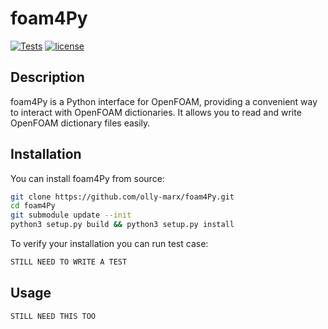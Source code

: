 # foam4Py

[![Tests](https://github.com/olly-marx/foam4Py)](https://github.com/olly-marx/foam4Py/)
[![license](https://img.shields.io/github/license/mashape/apistatus.svg)](https://raw.githubusercontent.com/olly-marx/foam4Py/LICENSE)

## Description

foam4Py is a Python interface for OpenFOAM, providing a convenient way to interact with OpenFOAM dictionaries. It allows you to read and write OpenFOAM dictionary files easily.

## Installation

You can install foam4Py from source:

```bash
git clone https://github.com/olly-marx/foam4Py.git
cd foam4Py
git submodule update --init
python3 setup.py build && python3 setup.py install
```

To verify your installation you can run test case:

```bash
STILL NEED TO WRITE A TEST
```
## Usage
```bash
STILL NEED THIS TOO
```



